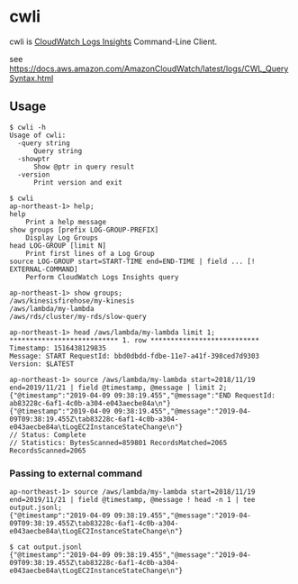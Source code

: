 # cwli

cwli is [CloudWatch Logs Insights](https://docs.aws.amazon.com/AmazonCloudWatch/latest/logs/AnalyzingLogData.html) Command-Line Client.

see https://docs.aws.amazon.com/AmazonCloudWatch/latest/logs/CWL_QuerySyntax.html

## Usage

```
$ cwli -h
Usage of cwli:
  -query string
      Query string
  -showptr
      Show @ptr in query result
  -version
      Print version and exit
```

```
$ cwli
ap-northeast-1> help;
help
	Print a help message
show groups [prefix LOG-GROUP-PREFIX]
	Display Log Groups
head LOG-GROUP [limit N]
	Print first lines of a Log Group
source LOG-GROUP start=START-TIME end=END-TIME | field ... [! EXTERNAL-COMMAND]
	Perform CloudWatch Logs Insights query
```

```
ap-northeast-1> show groups;
/aws/kinesisfirehose/my-kinesis
/aws/lambda/my-lambda
/aws/rds/cluster/my-rds/slow-query

ap-northeast-1> head /aws/lambda/my-lambda limit 1;
*************************** 1. row ***************************
Timestamp: 1516438129835
Message: START RequestId: bbd0dbdd-fdbe-11e7-a41f-398ced7d9303 Version: $LATEST

ap-northeast-1> source /aws/lambda/my-lambda start=2018/11/19 end=2019/11/21 | field @timestamp, @message | limit 2;
{"@timestamp":"2019-04-09 09:38:19.455","@message":"END RequestId: ab83228c-6af1-4c0b-a304-e043aecbe84a\n"}
{"@timestamp":"2019-04-09 09:38:19.455","@message":"2019-04-09T09:38:19.455Z\tab83228c-6af1-4c0b-a304-e043aecbe84a\tLogEC2InstanceStateChange\n"}
// Status: Complete
// Statistics: BytesScanned=859801 RecordsMatched=2065 RecordsScanned=2065
```

### Passing to external command

```
ap-northeast-1> source /aws/lambda/my-lambda start=2018/11/19 end=2019/11/21 | field @timestamp, @message ! head -n 1 | tee output.jsonl;
{"@timestamp":"2019-04-09 09:38:19.455","@message":"2019-04-09T09:38:19.455Z\tab83228c-6af1-4c0b-a304-e043aecbe84a\tLogEC2InstanceStateChange\n"}
```

```
$ cat output.jsonl
{"@timestamp":"2019-04-09 09:38:19.455","@message":"2019-04-09T09:38:19.455Z\tab83228c-6af1-4c0b-a304-e043aecbe84a\tLogEC2InstanceStateChange\n"}
```
